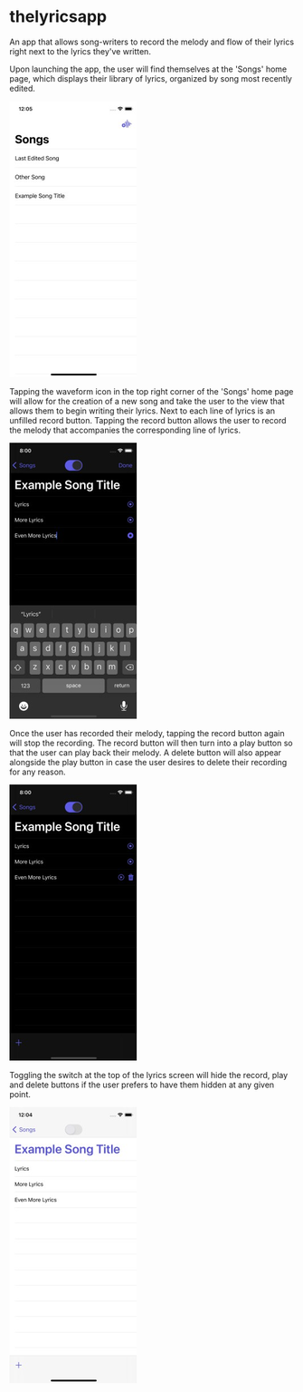 # thelyricsapp
An app that allows song-writers to record the melody and flow of their lyrics right next to the lyrics they've written.

Upon launching the app, the user will find themselves at the 'Songs' home page, which displays their library of lyrics, organized by song most recently edited.

![](https://github.com/michaelhandkins/thelyricsapp/blob/master/last-edited.jpg)

Tapping the waveform icon in the top right corner of the 'Songs' home page will allow for the creation of a new song and take the user to the view that allows them to begin writing their lyrics.
Next to each line of lyrics is an unfilled record button. Tapping the record button allows the user to record the melody that accompanies the corresponding line of lyrics.

![](https://github.com/michaelhandkins/thelyricsapp/blob/master/record.jpg)

Once the user has recorded their melody, tapping the record button again will stop the recording. The record button will then turn into a play button so that the user can play back their melody.
A delete button will also appear alongside the play button in case the user desires to delete their recording for any reason.

![](https://github.com/michaelhandkins/thelyricsapp/blob/master/play.jpg)

Toggling the switch at the top of the lyrics screen will hide the record, play and delete buttons if the user prefers to have them hidden at any given point.

![](https://github.com/michaelhandkins/thelyricsapp/blob/master/toggle.jpg)
